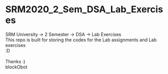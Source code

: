 # SRM2020_2_Sem_DSA_Lab_Exercises
SRM University -> 2 Semester -> DSA -> Lab Exercises <br>
This repo is built for storing the codes for the Lab assignments and Lab exercises <br>
:D <br><br>
Thenks :)<br>
blockObot
